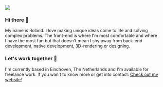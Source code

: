 <img src="https://www.rolandbranten.com/images/social-banner.svg"/>

### Hi there 👋

My name is Roland. I love making unique ideas come to life and solving complex problems. The front-end is where I'm most comfortable and where I have the most fun but that doesn't mean I shy away from back-end development, native development, 3D-rendering or designing.

### Let's work together 🌱

I'm currently based in Eindhoven, The Netherlands and I'm available for freelance work. If you wan't to know more or get into contact: <a href="https://rolandbranten.com" target="_blank">Check out my website!</a>
